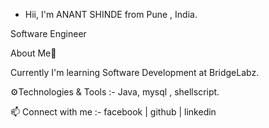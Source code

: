 -  Hii, I'm ANANT SHINDE from Pune , India.

Software Engineer

About Me💬

Currently I'm learning Software Development at BridgeLabz. 

⚙️Technologies & Tools :-
   Java,  mysql , shellscript.
   

📫 Connect with me :-
facebook | github | linkedin


